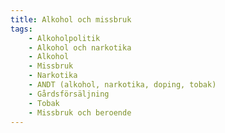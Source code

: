 ```yaml
---
title: Alkohol och missbruk
tags:
    - Alkoholpolitik
    - Alkohol och narkotika
    - Alkohol
    - Missbruk
    - Narkotika
    - ANDT (alkohol, narkotika, doping, tobak)
    - Gårdsförsäljning
    - Tobak
    - Missbruk och beroende
---
```

